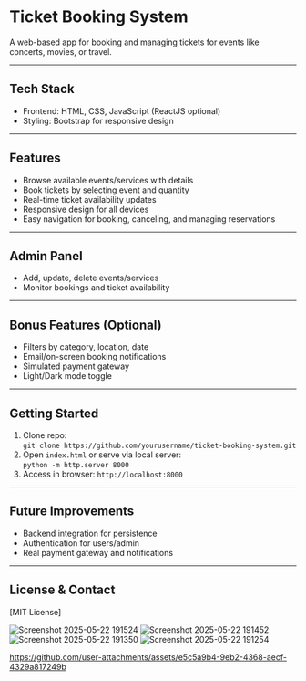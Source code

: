 # Ticket Booking System

A web-based app for booking and managing tickets for events like concerts, movies, or travel.

---

## Tech Stack
- Frontend: HTML, CSS, JavaScript (ReactJS optional)
- Styling: Bootstrap for responsive design

---

## Features
- Browse available events/services with details
- Book tickets by selecting event and quantity
- Real-time ticket availability updates
- Responsive design for all devices
- Easy navigation for booking, canceling, and managing reservations

---

## Admin Panel
- Add, update, delete events/services
- Monitor bookings and ticket availability

---

## Bonus Features (Optional)
- Filters by category, location, date
- Email/on-screen booking notifications
- Simulated payment gateway
- Light/Dark mode toggle

---

## Getting Started
1. Clone repo:  
   `git clone https://github.com/yourusername/ticket-booking-system.git`
2. Open `index.html` or serve via local server:  
   `python -m http.server 8000`
3. Access in browser: `http://localhost:8000`

---

## Future Improvements
- Backend integration for persistence
- Authentication for users/admin
- Real payment gateway and notifications

---

## License & Contact
[MIT License]  

![Screenshot 2025-05-22 191524](https://github.com/user-attachments/assets/a046f237-3b64-43b3-84d9-19153e485f44)
![Screenshot 2025-05-22 191452](https://github.com/user-attachments/assets/9f3686e6-2e4d-4ce4-8a17-eb52571be0d1)
![Screenshot 2025-05-22 191350](https://github.com/user-attachments/assets/d8370e7e-cc5f-4515-a328-0aa7d0df940a)
![Screenshot 2025-05-22 191254](https://github.com/user-attachments/assets/ee4e6865-0ea2-4bfd-93fb-7ecb5e42463b)


https://github.com/user-attachments/assets/e5c5a9b4-9eb2-4368-aecf-4329a817249b

